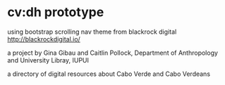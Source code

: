 # cv:dh  prototype

using bootstrap scrolling nav theme from blackrock digital http://blackrockdigital.io/

a project by Gina Gibau and Caitlin Pollock, Department of Anthropology and University Libray, IUPUI

a directory of digital resources about Cabo Verde and Cabo Verdeans






